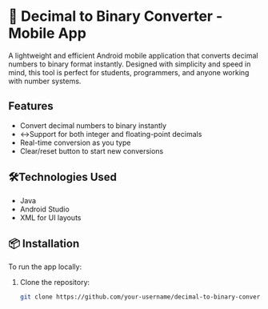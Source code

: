 # 🔢 Decimal to Binary Converter - Mobile App

A lightweight and efficient Android mobile application that converts decimal numbers to binary format instantly. Designed with simplicity and speed in mind, this tool is perfect for students, programmers, and anyone working with number systems.

## Features

- Convert decimal numbers to binary instantly
- ↔Support for both integer and floating-point decimals
- Real-time conversion as you type
- Clear/reset button to start new conversions


## 🛠Technologies Used

- Java
- Android Studio
- XML for UI layouts

## 📦 Installation

To run the app locally:

1. Clone the repository:
   ```bash
   git clone https://github.com/your-username/decimal-to-binary-converter.git

